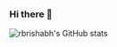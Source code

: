 ### Hi there 👋

![rbrishabh's GitHub stats](https://github-readme-stats.vercel.app/api?username=rbrishabh&show_icons=true&theme=react&count_private=true)
